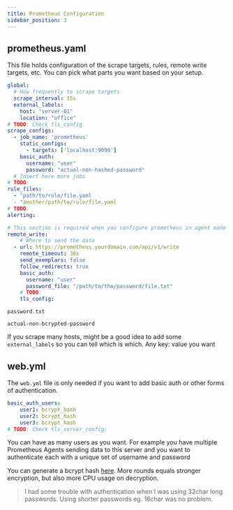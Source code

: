 ```yaml
---
title: Prometheus Configuration
sidebar_position: 3
---
```


## prometheus.yaml

This file holds configuration of the scrape targets, rules, remote write targets, etc.
You can pick what parts you want based on your setup.

```yaml
global:
  # How frequently to scrape targets
  scrape_interval: 15s
  external_labels:
    host: "server-01"
    location: "office"
# TODO: Check tls_config
scrape_configs:
  - job_name: 'prometheus'
    static_configs:
      - targets: ['localhost:9090']
    basic_auth:
      username: "user"
      password: "actual-non-hashed-password"
  # Insert here more jobs
# TODO:
rule_files:
  - "path/to/rule/file.yaml
  - "another/path/to/rule/file.yaml
# TODO:
alerting:

# This section is required when you configure prometheus in agent mode
remote_write:
    # Where to send the data
  - url: https://prometheus.yourdomain.com/api/v1/write
    remote_timeout: 30s
    send_exemplars: false
    follow_redirects: true
    basic_auth:
      username: "user"
      password_file: "/path/to/the/password/file.txt"
    # TODO:
    tls_config:
```

`password.txt`

```text
actual-non-bcrypted-password
```

If you scrape many hosts, might be a good idea to add some `external_labels`
so you can tell which is which. Any key: value you want

## web.yml

The `web.yml` file is only needed if you want to add basic auth or other forms of authentication.

```yaml
basic_auth_users:
    user1: bcrypt_hash
    user2: bcrypt_hash
    user3: bcrypt_hash
# TODO: Check tls_server_config:
```

You can have as many users as you want. For example you have multiple
Prometheus Agents sending data to this server and you want to authenticate
each with a unique set of username and password

You can generate a bcrypt hash [here](https://bcrypt-generator.com/).
More rounds equals stronger encryption, but also more CPU usage on decryption.

> I had some trouble with authentication when I was using 32char long passwords.
> Using shorter passwords eg. 16char was no problem.
